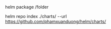 helm package /folder

helm repo index ./charts/ --url https://github.com/phamxuanduong/helm/charts/
